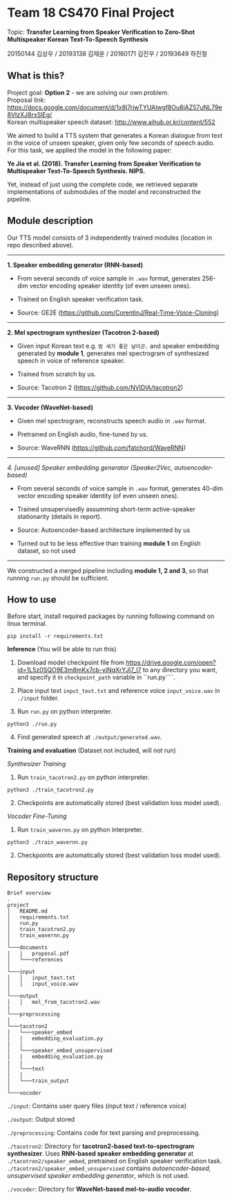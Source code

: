# Team 18 CS470 Final Project

Topic: **Transfer Learning from Speaker Verification to Zero-Shot Multispeaker Korean Text-To-Speech Synthesis**

20150144 김상우 / 20193138 김재윤 / 20160171 김진우 / 20193649 하진철


## What is this?

Project goal: **Option 2** - we are solving our own problem.  
Proposal link: https://docs.google.com/document/d/1x8I7riwTYUAlwgf8Ou8jAZ57uNL79e8VIzXJ8rxSlEg/  
Korean multispeaker speech dataset: http://www.aihub.or.kr/content/552

We aimed to build a TTS system that generates a Korean dialogue from text in the voice of unseen speaker, given only few seconds of speech audio. For this task, we applied the model in the following paper:

**Ye Jia et al. (2018). Transfer Learning from Speaker Verification to Multispeaker Text-To-Speech Synthesis. NIPS.**

Yet, instead of just using the complete code, we retrieved separate implementations of submodules of the model and reconstructed the pipeline.


## Module description

Our TTS model consists of 3 independently trained modules (location in repo described above).

---

**1. Speaker embedding generator (RNN-based)**

- From several seconds of voice sample in ```.wav``` format, generates 256-dim vector encoding speaker identity (of even unseen ones).

- Trained on English speaker verification task.

- Source: GE2E (https://github.com/CorentinJ/Real-Time-Voice-Cloning)

---

**2. Mel spectrogram synthesizer (Tacotron 2-based)**

- Given input Korean text e.g. ```밤 새기 좋은 날이군.``` and speaker embedding generated by **module 1**, generates mel spectrogram of synthesized speech in voice of reference speaker.

- Trained from scratch by us.

- Source: Tacotron 2 (https://github.com/NVIDIA/tacotron2)

---

**3. Vocoder (WaveNet-based)**

- Given mel spectrogram, reconstructs speech audio in ```.wav``` format.

- Pretrained on English audio, fine-tuned by us.

- Source: WaveRNN (https://github.com/fatchord/WaveRNN)

---

*4. [unused] Speaker embedding generator (Speaker2Vec, autoencoder-based)*

- From several seconds of voice sample in ```.wav``` format, generates 40-dim vector encoding speaker identity (of even unseen ones).

- Trained unsupervisedly assumming short-term active-speaker stationarity (details in report).

- Source: Autoencoder-based architecture implemented by us

- Turned out to be less effective than training **module 1** on English dataset, so not used

---

We constructed a merged pipeline including **module 1, 2 and 3**, so that running ```run.py``` should be sufficient.


## How to use

Before start, install required packages by running following command on linux terminal.
```
pip install -r requirements.txt
```
**Inference** (You will be able to run this)

1. Download model checkpoint file from https://drive.google.com/open?id=1L5z0SQO9E3m8mKx7cb-yiNqXrYJI7_I7 to any directory you want, and specify it in ```checkpoint_path``` variable in ``run.py````.

2. Place input text ```input_text.txt``` and reference voice ```input_voice.wav``` in ```./input``` folder.

3. Run ```run.py``` on python interpreter.
```
python3 ./run.py
```

4. Find generated speech at ```./output/generated.wav```.

**Training and evaluation** (Dataset not included, will not run)

*Synthesizer Training*

1. Run ```train_tacotron2.py``` on python interpreter.
```
python3 ./train_tacotron2.py
```

2. Checkpoints are automatically stored (best validation loss model used).

*Vocoder Fine-Tuning*

1. Run ```train_wavernn.py``` on python interpreter.
```
python3 ./train_wavernn.py
```

2. Checkpoints are automatically stored (best validation loss model used).

## Repository structure
```
Brief overview
.
project
│   README.md
│   requirements.txt    
│   run.py    
│   train_tacotron2.py    
│   train_wavernn.py    
│   
└───documents
|   |   proposal.pdf
│   └───references
│   
└───input
│   │   input_text.txt
│   │   input_voice.wav
│   
└───output
│   │   mel_from_tacotron2.wav
|
└───preprocessing
│   
└───tacotron2
│   └───speaker_embed
|   |   embedding_evaluation.py
|   |
│   └───speaker_embed_unsupervised
|   |   embedding_evaluation.py
|   |
│   └───text
|   |
│   └───train_output
│   
└───vocoder
```

```./input```: Contains user query files (input text / reference voice)

```./output```: Output stored

```./preprocessing```: Contains code for text parsing and preprocessing.

```./tacotron2```: Directory for **tacotron2-based text-to-spectrogram synthesizer**. Uses **RNN-based speaker embedding generator** at ```./tacotron2/speaker_embed```, pretrained on English speaker verification task. ```./tacotron2/speaker_embed_unsupervised``` contains *autoencoder-based, unsupervised speaker embedding generator*, which is not used.

```./vocoder```: Directory for **WaveNet-based mel-to-audio vocoder**.
